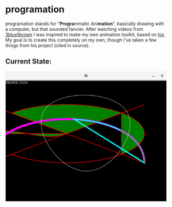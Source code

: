 # programation
programation stands for "**Progra**mmatic Ani**mation**", basically drawing
with a computer, but that sounded fancier. After watching videos from
[3blue1brown](https://www.3blue1brown.com/) I was inspired to make my own
animation toolkit, based on [his](https://github.com/3b1b/manim). My goal is to
create this completely on my own, though I've taken a few things from his
project (cited in source).

## Current State:

![Screenshot](Screenshot.png?raw=true "Screenshot")
